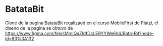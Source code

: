 # BatataBit

Clone de la pagina BatataBit reqalizaod en el curso MobileFirst de Platzi, el diseno de la pagina se obtuvo de https://www.figma.com/file/sMmlQaZldfDcLERYYWe6h4/Bata-Bit?node-id=83%3A132
